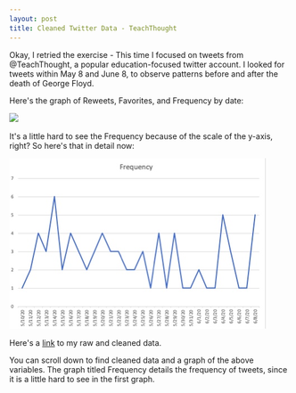 ```yaml
---
layout: post
title: Cleaned Twitter Data - TeachThought
---
```


Okay, I retried the exercise - This time I focused on tweets from @TeachThought, a popular education-focused twitter account. I looked for tweets within May 8 and June 8, to observe patterns before and after the death of George Floyd.

Here's the graph of Reweets, Favorites, and Frequency by date:

![](https://github.com/SamBoiser/samboiser.github.io/blob/master/images/C7E89BDC-7794-4599-BC69-B4F3242D718E_4_5005_c.jpeg)

It's a little hard to see the Frequency because of the scale of the y-axis, right? So here's that in detail now:

![](/images/65E78F7B-402B-40BA-BDEB-48B51B126A5F_4_5005_c.jpeg)

Here's a [link](https://github.com/SamBoiser/samboiser.github.io/blob/master/TeachThought.xls) to my raw and cleaned data.

You can scroll down to find cleaned data and a graph of the above variables. The graph titled Frequency details the frequency of tweets, since it is a little hard to see in the first graph.

